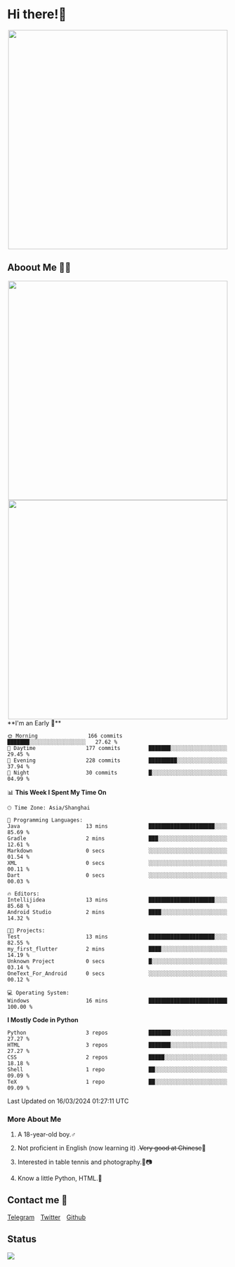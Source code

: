 # Hi there!🎉

<div align=center><img src="https://count.getloli.com/get/@Cicada000?theme=moebooru" width=500px></div>

## Aboout Me 👀💦

<div align=center>
<img src="https://github-readme-stats.vercel.app/api?username=Cicada000&show_icons=true&theme=tokyonight" width=500px>
<br>
<img src="https://github-readme-stats.vercel.app/api/top-langs/?username=Cicada000&show_icons=true&theme=tokyonight&layout=compact" width=500px>
</div>
<!--START_SECTION:waka-->
**I'm an Early 🐤** 

```text
🌞 Morning                166 commits         ███████░░░░░░░░░░░░░░░░░░   27.62 % 
🌆 Daytime                177 commits         ███████░░░░░░░░░░░░░░░░░░   29.45 % 
🌃 Evening                228 commits         █████████░░░░░░░░░░░░░░░░   37.94 % 
🌙 Night                  30 commits          █░░░░░░░░░░░░░░░░░░░░░░░░   04.99 % 
```


📊 **This Week I Spent My Time On** 

```text
🕑︎ Time Zone: Asia/Shanghai

💬 Programming Languages: 
Java                     13 mins             █████████████████████░░░░   85.69 % 
Gradle                   2 mins              ███░░░░░░░░░░░░░░░░░░░░░░   12.61 % 
Markdown                 0 secs              ░░░░░░░░░░░░░░░░░░░░░░░░░   01.54 % 
XML                      0 secs              ░░░░░░░░░░░░░░░░░░░░░░░░░   00.11 % 
Dart                     0 secs              ░░░░░░░░░░░░░░░░░░░░░░░░░   00.03 % 

🔥 Editors: 
Intellijidea             13 mins             █████████████████████░░░░   85.68 % 
Android Studio           2 mins              ████░░░░░░░░░░░░░░░░░░░░░   14.32 % 

🐱‍💻 Projects: 
Test                     13 mins             █████████████████████░░░░   82.55 % 
my_first_flutter         2 mins              ████░░░░░░░░░░░░░░░░░░░░░   14.19 % 
Unknown Project          0 secs              █░░░░░░░░░░░░░░░░░░░░░░░░   03.14 % 
OneText_For_Android      0 secs              ░░░░░░░░░░░░░░░░░░░░░░░░░   00.12 % 

💻 Operating System: 
Windows                  16 mins             █████████████████████████   100.00 % 
```

**I Mostly Code in Python** 

```text
Python                   3 repos             ███████░░░░░░░░░░░░░░░░░░   27.27 % 
HTML                     3 repos             ███████░░░░░░░░░░░░░░░░░░   27.27 % 
CSS                      2 repos             █████░░░░░░░░░░░░░░░░░░░░   18.18 % 
Shell                    1 repo              ██░░░░░░░░░░░░░░░░░░░░░░░   09.09 % 
TeX                      1 repo              ██░░░░░░░░░░░░░░░░░░░░░░░   09.09 % 
```




 Last Updated on 16/03/2024 01:27:11 UTC
<!--END_SECTION:waka-->

### More About Me

1. A 18-year-old boy.♂

2. Not proficient in English (now learning it) .~~Very good at Chinese~~🤣

3. Interested in table tennis and photography.🏓📷

4. Know a little Python, HTML.🐍


## Contact me 💬

[Telegram](https://t.me/CicadaLYW)&emsp;[Twitter](https://twitter.com/Cicada0001)&emsp;[Github](https://github.com/Cicada000)

## Status
<img src="https://weather-icon.journeyad.repl.co/@hangzhou?v=1" align="left">







